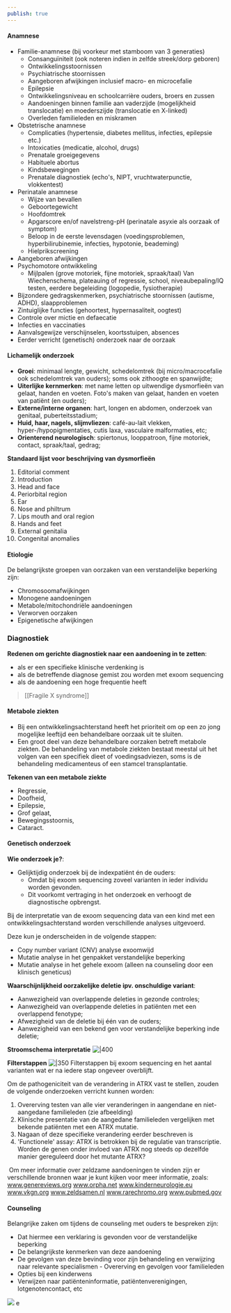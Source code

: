 ```yaml
---
publish: true
---
```

#### Anamnese
- Familie-anamnese (bij voorkeur met stamboom van 3 generaties)
	- Consanguïniteit (ook noteren indien in zelfde streek/dorp geboren)
	- Ontwikkelingsstoornissen
	- Psychiatrische stoornissen
	- Aangeboren afwijkingen inclusief macro- en microcefalie
	- Epilepsie
	- Ontwikkelingsniveau en schoolcarrière ouders, broers en zussen
	- Aandoeningen binnen familie aan vaderzijde (mogelijkheid translocatie) en moederszijde (translocatie en X-linked)
	- Overleden familieleden en miskramen
- Obstetrische anamnese
	- Complicaties (hypertensie, diabetes mellitus, infecties, epilepsie etc.)
	- Intoxicaties (medicatie, alcohol, drugs)
	- Prenatale groeigegevens
	- Habituele abortus
	- Kindsbewegingen
	- Prenatale diagnostiek (echo's, NIPT, vruchtwaterpunctie, vlokkentest)
- Perinatale anamnese
	- Wijze van bevallen
	- Geboortegewicht
	- Hoofdomtrek
	- Apgarscore en/of navelstreng-pH (perinatale asyxie als oorzaak of symptom)
	- Beloop in de eerste levensdagen (voedingsproblemen, hyperbilirubinemie, infecties, hypotonie, beademing)
	- Hielprikscreening
- Aangeboren afwijkingen
- Psychomotore ontwikkeling
	- Mijlpalen (grove motoriek, fijne motoriek, spraak/taal) Van Wiechenschema, plateauing of regressie, school, niveaubepaling/IQ testen, eerdere begeleiding (logopedie, fysiotherapie)
- Bijzondere gedragskenmerken, psychiatrische stoornissen (autisme, ADHD), slaapproblemen​​​​​
- Zintuiglijke functies (gehoortest, hypernasaliteit, oogtest)
- Controle over mictie en defaecatie
- Infecties en vaccinaties
- Aanvalsgewijze verschijnselen, koortsstuipen, absences
- Eerder verricht (genetisch) onderzoek naar de oorzaak

#### Lichamelijk onderzoek
- **Groei**: minimaal lengte, gewicht, schedelomtrek (bij micro/macrocefalie ook schedelomtrek van ouders); soms ook zithoogte en spanwijdte;
- **Uiterlijke kernmerken**: met name letten op uitwendige dysmorfieën van gelaat, handen en voeten. Foto's maken van gelaat, handen en voeten van patiënt (en ouders);
- **Externe/interne organen**: hart, longen en abdomen, onderzoek van genitaal, puberteitsstadium;
- **Huid, haar, nagels, slijmvliezen**: café-au-lait vlekken, hyper-/hypopigmentaties, cutis laxa, vasculaire malformaties, etc;
- **Orienterend neurologisch**: spiertonus, looppatroon, fijne motoriek, contact, spraak/taal, gedrag;

**Standaard lijst voor beschrijving van dysmorfieën**
1. Editorial comment
2. Introduction
3. Head and face
4. Periorbital region
5. Ear
6. Nose and philtrum
7. Lips mouth and oral region
8. Hands and feet
9. External genitalia
10. Congenital anomalies

#### Etiologie
De belangrijkste groepen van oorzaken van een verstandelijke beperking zijn:
-   Chromosoomafwijkingen
-   Monogene aandoeningen
-   Metabole/mitochondriële aandoeningen
-   Verworven oorzaken
-   Epigenetische afwijkingen


### Diagnostiek
**Redenen om gerichte diagnostiek naar een aandoening in te zetten**:
- als er een specifieke klinische verdenking is
- als de betreffende diagnose gemist zou worden met exoom sequencing
- als de aandoening een hoge frequentie heeft

> [[Fragile X syndrome]]


#### Metabole ziekten
- Bij een ontwikkelingsachterstand heeft het prioriteit om op een zo jong mogelijke leeftijd een behandelbare oorzaak uit te sluiten. 
- Een groot deel van deze behandelbare oorzaken betreft metabole ziekten. De behandeling van metabole ziekten bestaat meestal uit het volgen van een specifiek dieet of voedingsadviezen, soms is de behandeling medicamenteus of een stamcel transplantatie.


**Tekenen van een metabole ziekte**
- Regressie,
- Doofheid, 
- Epilepsie, 
- Grof gelaat, 
- Bewegingsstoornis,
- Cataract.



#### Genetisch onderzoek
**Wie onderzoek je?**:
- Gelijktijdig onderzoek bij de indexpatiënt én de ouders:
	- Omdat bij exoom sequencing zoveel varianten in ieder individu worden gevonden. 
	- Dit voorkomt vertraging in het onderzoek en verhoogt de diagnostische opbrengst.

Bij de interpretatie van de exoom sequencing data van een kind met een ontwikkelingsachterstand worden ​verschillende analyses uitgevoerd.





Deze kun je onderscheiden in de volgende stappen:
- Copy number variant (CNV) analyse exoomwijd
- Mutatie analyse in het genpakket verstandelijke beperking 
- Mutatie analyse in het gehele exoom (alleen na counseling door een klinisch geneticus)

**Waarschijnlijkheid oorzakelijke deletie ipv. onschuldige variant**:
- Aanwezigheid van overlappende deleties in gezonde controles;
- Aanwezigheid van overlappende deleties in patiënten met een overlappend fenotype;
- Afwezigheid van de deletie bij één van de ouders;
- Aanwezigheid van een bekend gen voor verstandelijke beperking inde deletie;

**Stroomschema interpretatie**
![|400](https://i.imgur.com/nmKCj1y.png)

**Filterstappen**
![|350](https://i.imgur.com/QGiuwNh.png)
Filterstappen bij exoom sequencing en het aantal varianten wat er na iedere stap ongeveer overblijft.

  
  
  
  
Om de pathogeniciteit van de verandering in ATRX vast te stellen, zouden de volgende onderzoeken verricht kunnen worden:

1.  Overerving testen van alle vier veranderingen in aangendane en niet-aangedane familieleden (zie afbeelding)
2.  Klinische presentatie van de aangedane familieleden vergelijken met bekende patiënten met een ATRX mutatie.
3.  Nagaan of deze specifieke verandering eerder beschreven is
4.  'Functionele' assay: ATRX is betrokken bij de regulatie van transcriptie. Worden de genen onder invloed van ATRX nog steeds op dezelfde manier gereguleerd door het mutante ATRX?


​​​​​​​​​​​​​​​​​​​​​​​​​​​​
Om meer informatie over zeldzame aandoeningen te vinden zijn er verschillende bronnen waar je kunt kijken voor meer informatie, zoals:
www.genereviews.org
www.orpha.net
www.kinderneurologie.eu
www.vkgn.org
www.zeldsamen.nl
www.rarechromo.org
www.pubmed.gov


#### Counseling
​Belangrijke zaken om tijdens de counseling met ouders te bespreken zijn:
- Dat hiermee een verklaring is gevonden voor de verstandelijke beperking
- De belangrijkste kenmerken van deze aandoening
- De gevolgen van deze bevinding voor zijn behandeling en verwijzing naar relevante specialismen
- Overerving en gevolgen voor familieleden
- Opties bij een kinderwens
- Verwijzen naar patiënteninformatie, patiëntenverenigingen, lotgenotencontact, etc

![](https://i.imgur.com/cA0gtXT.png)
e